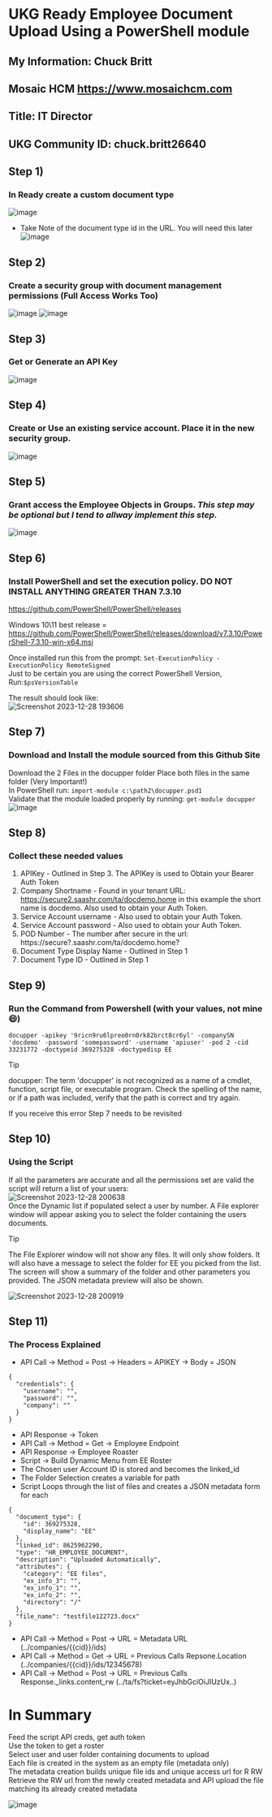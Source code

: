 # UKG Ready Employee Document Upload Using a PowerShell module
## My Information:  Chuck Britt
##                  Mosaic HCM https://www.mosaichcm.com
##                  Title: IT Director
##                  UKG Community ID: chuck.britt26640
## Step 1)
### In Ready create a custom document type
  ![image](https://github.com/chckbrtt/UKGR/assets/117453000/56a10824-b9ab-45fb-8a1d-dd09b2a87d25)
* Take Note of the document type id in the URL. You will need this later
  ![image](https://github.com/chckbrtt/UKGR/assets/117453000/de05d5f9-dab3-4f97-846b-cec78c08729c)

## Step 2)
### Create a security group with document management permissions (Full Access Works Too)
![image](https://github.com/chckbrtt/UKGR/assets/117453000/43dbda6e-a7f1-42d5-9a2b-89ebc690a3fb)
![image](https://github.com/chckbrtt/UKGR/assets/117453000/a574aa72-6a5f-4a86-89a3-1551f7db32e1)

## Step 3)
### Get or Generate an API Key
![image](https://github.com/chckbrtt/UKGR/assets/117453000/907db871-ea94-4daf-9c42-c62e4f84057d)

## Step 4)
### Create or Use an existing service account. Place it in the new security group.
![image](https://github.com/chckbrtt/UKGR/assets/117453000/bc991f0b-cc94-444d-b086-11f9b59dc5a6)
## Step 5)
### Grant access the Employee Objects in Groups. *This step may be optional but I tend to allway implement this step.*
![image](https://github.com/chckbrtt/UKGR/assets/117453000/828b8df2-8a8c-4356-a02c-a07e4213c803)

## Step 6)
### Install PowerShell and set the execution policy. DO NOT INSTALL ANYTHING GREATER THAN 7.3.10
https://github.com/PowerShell/PowerShell/releases  

Windows 10\11 best release = https://github.com/PowerShell/PowerShell/releases/download/v7.3.10/PowerShell-7.3.10-win-x64.msi  

Once installed run this from the prompt: `Set-ExecutionPolicy -ExecutionPolicy RemoteSigned`  
Just to be certain you are using the correct PowerShell Version, Run:`$psVersionTable`  

The result should look like:  
![Screenshot 2023-12-28 193606](https://github.com/chckbrtt/UKGR/assets/117453000/0d8aa0d1-f6c1-490f-9665-968b111c3237)  

## Step 7)
### Download and Install the module sourced from this Github Site
Download the 2 Files in the docupper folder
Place both files in the same folder (Very Important!)  
In PowerShell run: `import-module c:\path2\docupper.psd1`   
Validate that the module loaded properly by running: `get-module docupper`  
![image](https://github.com/chckbrtt/UKGR/assets/117453000/28513a7b-939d-4ff1-945c-712d0b8bfee1)


## Step 8)
### Collect these needed values

1. APIKey - Outlined in Step 3. The APIKey is used to Obtain your Bearer Auth Token
3. Company Shortname - Found in your tenant URL: https://secure2.saashr.com/ta/docdemo.home in this example the short name is docdemo. Also used to obtain your Auth Token.
4. Service Account username - Also used to obtain your Auth Token.
5. Service Account password - Also used to obtain your Auth Token.
6. POD Number - The number after secure in the url: https://secure?.saashr.com/ta/docdemo.home?
7. Document Type Display Name - Outlined in Step 1
8. Document Type ID - Outlined in Step 1

## Step 9)
### Run the Command from Powershell (with your values, not mine :smile:)

`docupper -apikey '9ricn9ru6lpreo0rn0rk82brct8cr6yl' -companySN 'docdemo' -password 'somepassword' -username 'apiuser' -pod 2 -cid 33231772 -doctypeid 369275328 -doctypedisp EE`

> [!TIP]
> docupper: The term 'docupper' is not recognized as a name of a cmdlet, function, script file, or executable program.
> Check the spelling of the name, or if a path was included, verify that the path is correct and try again.  
  
If you receive this error Step 7 needs to be revisited
## Step 10)
### Using the Script
If all the parameters are accurate and all the permissions set are valid the script will return a list of your users:  
![Screenshot 2023-12-28 200638](https://github.com/chckbrtt/UKGR/assets/117453000/29dc387f-57a4-4a89-a83d-f3a66a778ec7)  
Once the Dynamic list if populated select a user by number. A File explorer window will appear asking you to select the folder containing the users documents.  
> [!TIP]  
> The File Explorer window will not show any files. It will only show folders. It will also have a message to select the folder for EE you picked from the list.    
> The screen will show a summary of the folder and other parameters you provided. The JSON metadata preview will also be shown.  
   
![Screenshot 2023-12-28 200919](https://github.com/chckbrtt/UKGR/assets/117453000/8e81c737-239b-40c9-a0a7-878edded59a5)  

## Step 11)
### The Process Explained

+ API Call -> Method = Post -> Headers = APIKEY -> Body = JSON 
```
{
  "credentials": {
    "username": "",
    "password": "",
    "company": ""
  }
}
```
+ API Response -> Token  
+ API Call -> Method = Get -> Employee Endpoint  
+ API Response -> Employee Roaster  
+ Script -> Build Dynamic Menu from EE Roster  
+ The Chosen user Account ID is stored and becomes the linked_id  
+ The Folder Selection creates a variable for path  
+ Script Loops through the list of files and creates a JSON metadata form for each  
```
{
  "document_type": {
    "id": 369275328,
    "display_name": "EE"
  },
  "linked_id": 8625962290,
  "type": "HR_EMPLOYEE_DOCUMENT",
  "description": "Uploaded Automatically",
  "attributes": {
    "category": "EE files",
    "ex_info_3": "",
    "ex_info_1": "",
    "ex_info_2": "",
    "directory": "/"
  },
  "file_name": "testfile122723.docx"
}
```
+ API Call -> Method = Post -> URL = Metadata URL (../companies/{{cid}}/ids)  
+ API Call -> Method = Get -> URL = Previous Calls Repsone.Location (../companies/{{cid}}/ids/12345678)  
+ API Call -> Method = Post -> URL = Previous Calls Response._links.content_rw (../ta/fs?ticket=eyJhbGciOiJIUzUx..)  

# In Summary  
Feed the script API creds, get auth token  
Use the token to get a roster  
Select user and user folder containing documents to upload  
Each file is created in the system as an empty file (metadata only)  
The metadata creation builds unique file ids and unique access url for R RW   
Retrieve the RW url from the newly created metadata and API upload the file matching its already created metadata  
  
    
![image](https://github.com/chckbrtt/UKGR/assets/117453000/80987b62-7721-4f6d-9184-e94b9c037d62)
